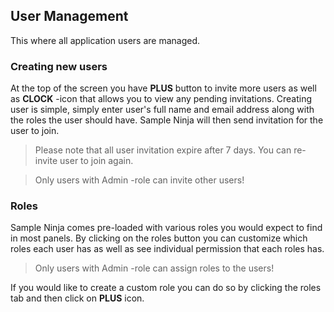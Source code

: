 ## User Management
This where all application users are managed. 

### Creating new users
At the top of the screen you have **PLUS** button to invite more users as well as **CLOCK** -icon that allows you to view any pending invitations. Creating user is simple, simply enter user's full name and email address along with the roles the user should have. Sample Ninja will then send invitation for the user to join.

> Please note that all user invitation expire after 7 days. You can re-invite user to join again.

> Only users with Admin -role can invite other users!

### Roles
Sample Ninja comes pre-loaded with various roles you would expect to find in most panels. By clicking on the roles button you can customize which roles each user has as well as see individual permission that each roles has.

> Only users with Admin -role can assign roles to the users!

If you would like to create a custom role you can do so by clicking the roles tab and then click on **PLUS** icon.
